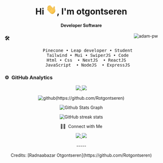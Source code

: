 <div align="center">
<h1 align="center">Hi <img width="35" src="https://github.com/1999AZZAR/1999AZZAR/blob/main/resources/img/waving.gif">, I'm otgontseren</h1>
<h4 align="center">Developer Software</h4>
</div>

<img align="right" src="https://github.com/Adam-pw/Adam-pw/blob/main/animation_500_kxa883sd.gif" alt="adam-pw" />

### 🛠 &nbsp;
<pre style="text-align:center">
     Pinecone • Leap developer • Student
     Tailwind • Mui • SwiperJS • Code
     Html • Css  • NextJS  • ReactJS 
     JavaScript  • NodeJS  • ExpressJS
</pre>
### ⚙️ &nbsp;GitHub Analytics

<p align="center">
<a href="https://github.com/AVS1508">
  <img height="145em" src="https://github-readme-stats-eight-theta.vercel.app/api?username=Rotgontseren&show_icons=true&theme=algolia&include_all_commits=true&count_private=true"/>
  <img height="145em" src="https://github-readme-stats-eight-theta.vercel.app/api/top-langs/?username=Rotgontseren&layout=compact&langs_count=8&theme=algolia"/>
</a>
</p>
<div align="center">
  <div align="center" justify="center" > <img src='https://cdn.jsdelivr.net/npm/simple-icons@3.0.1/icons/github.svg' alt='github' height='40'>(https://github.com/Rotgontseren)   </div>

![Github Stats Graph](https://github-profile-summary-cards.vercel.app/api/cards/profile-details?username=Rotgontseren&theme=radical&hide_border=true)

![GitHub streak stats](https://github-readme-streak-stats.herokuapp.com/?user=Rotgontseren)  

</div>

<p align='center'>
    🤝🏻 &nbsp;Connect with Me
</p>
<p align="center">

<a href="https://www.linkedin.com/in/Rotgontseren" target="_blank">
  <img src="https://img.shields.io/badge/LinkedIn-0077B5?style=flat&logo=linkedin&logoColor=white"/>
</a>
  <a href="https://github.com/Rotgontseren" target="_blank"><img src="https://img.shields.io/badge/GitHub-100000?style=flat&logo=github&logoColor=white"/></a>
<p align="center">
-----

</p>
<p align="center">
  Credits: [Radnaabazar Otgontseren](https://github.com/Rotgontseren)
</p>
